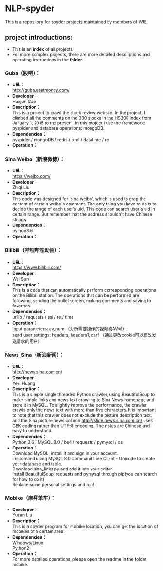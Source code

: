 # NLP-spyder
This is a repository for spyder projects maintained by members of WIE.
## project introductions:
* This is an **index** of all projects.<br/> 
* For more complex projects, there are more detailed descriptions and operating instructions in the **folder**.

### Guba（股吧）：
* **URL：** <br/> 
http://guba.eastmoney.com/
* **Developer：**<br/> 
Haojun Gao
* **Description：**<br/> 
This is a project to crawl the stock review website. In the project, I climbed all the comments on the 300 stocks in the HS300 index from January 1, 2015 to the present. In this project I use the framework: pyspider and database operations: mongoDB.
* **Dependencies：**<br/> 
pyspider / mongoDB / redis / lxml / datatime / re
* **Operation：**<br/> 

### Sina Weibo（新浪微博）：
* **URL：**<br/> 
https://weibo.com/
* **Developer：**<br/> 
Zhiqi Liu
* **Description：**<br/> 
This code was designed for 'sina weibo', which is used to grap the content of certain weibo's comment. The only thing you have to do is to decide the range of each user's uid. This code can search user's uid in certain range. But remember that the address shouldn't have Chinese strings.
* **Dependencies：**<br/> 
python3.6
* **Operation：**<br/> 

### Bilibili（哔哩哔哩动画）：
* **URL：** <br/> 
https://www.bilibili.com/
* **Developer：**<br/> 
Wei Sun
* **Description：**<br/> 
This is a code that can automatically perform corresponding operations on the Bilibili station. The operations that can be performed are following, sending the bullet screen, making comments and saving to favorites.
* **Dependencies：**<br/> 
urllib / requests / ssl / re / time
* **Operation：**<br/> 
Input parameters: av_num （为所需要操作的视频的AV号）; <br/> 
send user settings: headers, headers1, csrf （通过更改cookie可以修改发送请求的用户）

### News_Sina（新浪新闻）：
* **URL：**<br/> 
http://news.sina.com.cn/
* **Developer：**<br/> 
Yexi Huang
* **Description：**<br/> 
This is a simple single threaded Python crawler, using BeautifulSoup to make simple links and news text crawling to Sina News homepage and store it in MySQL. To slightly improve the performance, the crawler crawls only the news text with more than five characters. It is important to note that this crawler does not exclude the picture description text, and the Sina picture news column http://slide.news.sina.com.cn/ uses GBK coding rather than UTF-8 encoding. The notes are Chinese and easy to understand.
* **Dependencies：**<br/> 
Python 3.6 / MySQL 8.0 / bs4 / requests / pymysql / os
* **Operation：**<br/> 
Download MySQL, install it and sign in your account.<br/> 
I recomand using MySQL 8.0 Command Line Client - Unicode to create your database and table.<br/> 
Download sina_links.py and add it into your editor.<br/> 
Install BeautifulSoup, requests and pymysql through pip(you can search for how to do it)<br/> 
Replace some personal settings and run!<br/> 

### Mobike（摩拜单车）：
* **Developer：**<br/> 
Yuzan Liu
* **Description：**<br/> 
This is a spyder program for mobike location, you can get the location of mobikes of a certain area.
* **Dependencies：**<br/> 
Windows/Linux<br/> 
Python2
* **Operation：**<br/> 
For more detailed operations, please open the readme in the folder mobike.
